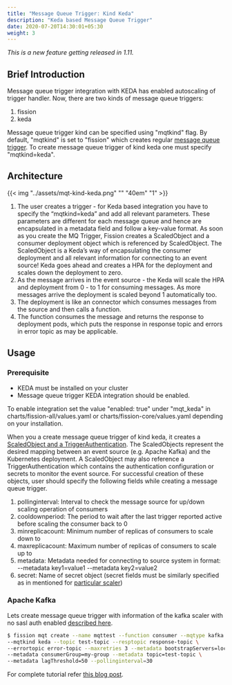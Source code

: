 ```yaml
---
title: "Message Queue Trigger: Kind Keda"
description: "Keda based Message Queue Trigger"
date: 2020-07-20T14:30:01+05:30
weight: 3
---
```


_This is a new feature getting released in 1.11._

## Brief Introduction

Message queue trigger integration with KEDA has enabled autoscaling of trigger handler.
Now, there are two kinds of message queue triggers:

1. fission
2. keda

Message queue trigger kind can be specified using "mqtkind" flag.
By default, "mqtkind" is set to "fission" which creates regular [message queue trigger](/docs/usage/triggers/message-queue-trigger/).
To create message queue trigger of kind keda one must specify "mqtkind=keda".

## Architecture

{{< img "../assets/mqt-kind-keda.png" "" "40em" "1" >}}

1. The user creates a trigger - for Keda based integration you have to specify the “mqtkind=keda” and add all relevant parameters.
   These parameters are different for each message queue and hence are encapsulated in a metadata field and follow a key-value format.
   As soon as you create the MQ Trigger, Fission creates a ScaledObject and a consumer deployment object which is referenced by ScaledObject.
   The ScaledObject is a Keda’s way of encapsulating the consumer deployment and all relevant information for connecting to an event source!
   Keda goes ahead and creates a HPA for the deployment and scales down the deployment to zero.
2. As the message arrives in the event source - the Keda will scale the HPA and deployment from 0 - to 1 for consuming messages.
   As more messages arrive the deployment is scaled beyond 1 automatically too.
3. The deployment is like an connector which consumes messages from the source and then calls a function.
4. The function consumes the message and returns the response to deployment pods, which puts the response in response topic and errors in error topic as may be applicable.

## Usage

### Prerequisite

- KEDA must be installed on your cluster
- Message queue trigger KEDA integration should be enabled.

To enable integration set the value "enabled: true" under "mqt_keda" in charts/fission-all/values.yaml or charts/fission-core/values.yaml depending on your installation.

When you a create message queue trigger of kind keda, it creates a [ScaledObject and a TriggerAuthentication](https://keda.sh/docs/1.5/concepts/#custom-resources-crd).
The ScaledObjects represent the desired mapping between an event source (e.g. Apache Kafka) and the Kubernetes deployment.
A ScaledObject may also reference a TriggerAuthentication which contains the authentication configuration or secrets to monitor the event source.
For successful creation of these objects, user should specify the following fields while creating a message queue trigger.

1. pollinginterval: Interval to check the message source for up/down scaling operation of consumers
2. cooldownperiod: The period to wait after the last trigger reported active before scaling the consumer back to 0
3. minreplicacount: Minimum number of replicas of consumers to scale down to
4. maxreplicacount: Maximum number of replicas of consumers to scale up to
5. metadata: Metadata needed for connecting to source system in format: --metadata key1=value1 --metadata key2=value2
6. secret: Name of secret object (secret fields must be similarly specified as in mentioned for [particular scaler](https://keda.sh/docs/1.5/scalers/))

### Apache Kafka

Lets create message queue trigger with information of the kafka scaler with no sasl auth enabled [described here](https://keda.sh/docs/1.5/scalers/apache-kafka/#example).

```bash
$ fission mqt create --name mqttest --function consumer --mqtype kafka \
--mqtkind keda --topic test-topic --resptopic response-topic \
--errortopic error-topic --maxretries 3 --metadata bootstrapServers=localhost:9092 \
--metadata consumerGroup=my-group --metadata topic=test-topic \
--metadata lagThreshold=50 --pollinginterval=30
```

For complete tutorial refer [this blog post](/posts/event-driven-scaling-fission-function-using-keda/).
